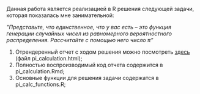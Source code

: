 Данная работа является реализацией в R решения следующей задачи, которая показалась мне занимательной:

<i>"Представьте, что единственное, что у вас есть – это функция генерации случайных чисел из равномерного вероятностного распределения. Рассчитайте с помощью него число π” </i>

1. Отрендеренный отчет с ходом решения можно посмотреть [здесь](https://rpubs.com/KostasSpirliev/627938) (файл pi_calculation.html);
2. Полностью воспроизводимый код отчета содержится в pi_calculation.Rmd;
3. Основные функции для решения задачи содержатся в pi_calc_functions.R;
